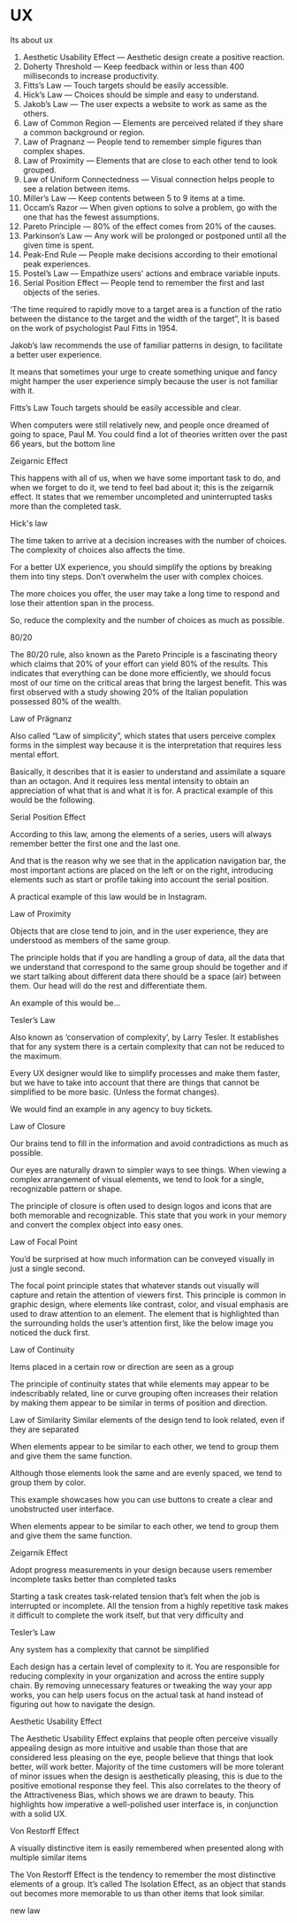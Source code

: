 # UX
Its about ux 

1. Aesthetic Usability Effect — Aesthetic design create a positive reaction.
2. Doherty Threshold — Keep feedback within or less than 400 milliseconds to increase productivity.
3. Fitts’s Law — Touch targets should be easily accessible.
4. Hick’s Law — Choices should be simple and easy to understand.
5. Jakob’s Law — The user expects a website to work as same as the others.
6. Law of Common Region — Elements are perceived related if they share a common background or region.
7. Law of Pragnanz — People tend to remember simple figures than complex shapes.
8. Law of Proximity — Elements that are close to each other tend to look grouped.
9. Law of Uniform Connectedness — Visual connection helps people to see a relation between items.
10. Miller’s Law — Keep contents between 5 to 9 items at a time.
11. Occam’s Razor — When given options to solve a problem, go with the one that has the fewest assumptions.
12. Pareto Principle — 80% of the effect comes from 20% of the causes.
13. Parkinson’s Law — Any work will be prolonged or postponed until all the given time is spent.
14. Peak-End Rule — People make decisions according to their emotional peak experiences.
15. Postel’s Law — Empathize users' actions and embrace variable inputs.
16. Serial Position Effect — People tend to remember the first and last objects of the series.


‘The time required to rapidly move to a target area is a function of the ratio between the distance to the target and the width of the target”,
It is based on the work of psychologist Paul Fitts in 1954.

Jakob’s law recommends the use of familiar patterns in design, to facilitate a better user experience.

It means that sometimes your urge to create something unique and fancy might hamper the user experience simply because the user is not familiar with it.

Fitts’s Law
Touch targets should be easily accessible and clear.

When computers were still relatively new, and people once dreamed of going to space, Paul M. You could find a lot of theories written over the past 66 years, but the bottom line

Zeigarnic Effect

This happens with all of us, when we have some important task to do, and when we forget to do it, we tend to feel bad about it; this is the zeigarnik effect.
It states that we remember uncompleted and uninterrupted tasks more than the completed task.

Hick's law

The time taken to arrive at a decision increases with the number of choices. The complexity of choices also affects the time.

For a better UX experience, you should simplify the options by breaking them into tiny steps. Don’t overwhelm the user with complex choices.

The more choices you offer, the user may take a long time to respond and lose their attention span in the process.

So, reduce the complexity and the number of choices as much as possible.

80/20

The 80/20 rule, also known as the Pareto Principle is a fascinating theory which claims that 20% of your effort can yield 80% of the results. This indicates that everything can be done more efficiently, we should focus most of our time on the critical areas that bring the largest benefit. This was first observed with a study showing 20% of the Italian population possessed 80% of the wealth. 

Law of Prägnanz

Also called “Law of simplicity”, which states that users perceive complex forms in the simplest way because it is the interpretation that requires less mental effort.

Basically, it describes that it is easier to understand and assimilate a square than an octagon. And it requires less mental intensity to obtain an appreciation of what that is and what it is for. A practical example of this would be the following.

Serial Position Effect

According to this law, among the elements of a series, users will always remember better the first one and the last one.

And that is the reason why we see that in the application navigation bar, the most important actions are placed on the left or on the right, introducing elements such as start or profile taking into account the serial position.

A practical example of this law would be in Instagram.

Law of Proximity

Objects that are close tend to join, and in the user experience, they are understood as members of the same group.

The principle holds that if you are handling a group of data, all the data that we understand that correspond to the same group should be together and if we start talking about different data there should be a space (air) between them. Our head will do the rest and differentiate them.

An example of this would be…

Tesler’s Law

Also known as ‘conservation of complexity’, by Larry Tesler. It establishes that for any system there is a certain complexity that can not be reduced to the maximum.

Every UX designer would like to simplify processes and make them faster, but we have to take into account that there are things that cannot be simplified to be more basic. (Unless the format changes).

We would find an example in any agency to buy tickets.

Law of Closure

Our brains tend to fill in the information and avoid contradictions as much as possible.

Our eyes are naturally drawn to simpler ways to see things. When viewing a complex arrangement of visual elements, we tend to look for a single, recognizable pattern or shape.

The principle of closure is often used to design logos and icons that are both memorable and recognizable. This state that you work in your memory and convert the complex object into easy ones.


Law of Focal Point

You’d be surprised at how much information can be conveyed visually in just a single second.

The focal point principle states that whatever stands out visually will capture and retain the attention of viewers first. This principle is common in graphic design, where elements like contrast, color, and visual emphasis are used to draw attention to an element. The element that is highlighted than the surrounding holds the user’s attention first, like the below image you noticed the duck first.

Law of Continuity

Items placed in a certain row or direction are seen as a group

The principle of continuity states that while elements may appear to be indescribably related, line or curve grouping often increases their relation by making them appear to be similar in terms of position and direction.

Law of Similarity
Similar elements of the design tend to look related, even if they are separated

When elements appear to be similar to each other, we tend to group them and give them the same function.

Although those elements look the same and are evenly spaced, we tend to group them by color.

This example showcases how you can use buttons to create a clear and unobstructed user interface.

When elements appear to be similar to each other, we tend to group them and give them the same function.

Zeigarnik Effect

Adopt progress measurements in your design because users remember incomplete tasks better than completed tasks

Starting a task creates task-related tension that’s felt when the job is interrupted or incomplete. All the tension from a highly repetitive task makes it difficult to complete the work itself, but that very difficulty and

Tesler’s Law

Any system has a complexity that cannot be simplified

Each design has a certain level of complexity to it. You are responsible for reducing complexity in your organization and across the entire supply chain. By removing unnecessary features or tweaking the way your app works, you can help users focus on the actual task at hand instead of figuring out how to navigate the design.

Aesthetic Usability Effect

The Aesthetic Usability Effect explains that people often perceive visually appealing design as more intuitive and usable than those that are considered less pleasing on the eye, people believe that things that look better, will work better. Majority of the time customers will be more tolerant of minor issues when the design is aesthetically pleasing, this is due to the positive emotional response they feel. This also correlates to the theory of the Attractiveness Bias, which shows we are drawn to beauty. This highlights how imperative a well-polished user interface is, in conjunction with a solid UX.


Von Restorff Effect

A visually distinctive item is easily remembered when presented along with multiple similar items

The Von Restorff Effect is the tendency to remember the most distinctive elements of a group. It’s called The Isolation Effect, as an object that stands out becomes more memorable to us than other items that look similar.

new law
